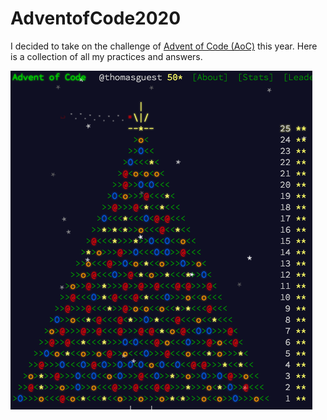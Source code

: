 # AdventofCode2020


I decided to take on the challenge of [Advent of Code (AoC)](https://adventofcode.com/) this year. Here is a collection of all my practices and answers.<br>

![AdventofCodeTree](Images/AdventofCodeTree.png)
